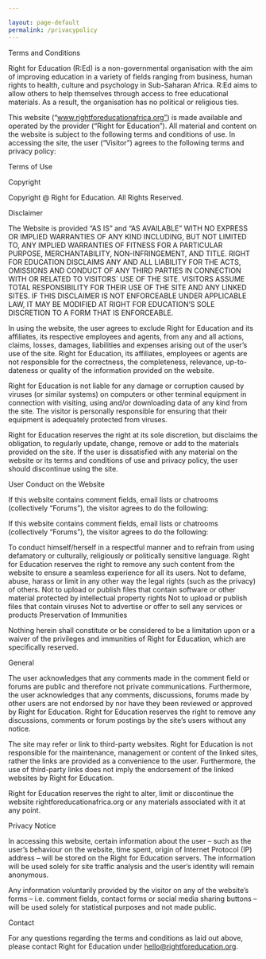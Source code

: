 ```yaml
---

layout: page-default
permalink: /privacypolicy
---
```


Terms and Conditions

Right for Education (R:Ed) is a non-governmental organisation with the aim of improving education in a variety of fields ranging from business, human rights to health, culture and psychology in Sub-Saharan Africa. R:Ed aims to allow others to help themselves through access to free educational materials. As a result, the organisation has no political or religious ties.

This website (“www.rightforeducationafrica.org”) is made available and operated by the provider (“Right for Education”). All material and content on the website is subject to the following terms and conditions of use. In accessing the site, the user (“Visitor”) agrees to the following terms and privacy policy:

Terms of Use

Copyright

Copyright @ Right for Education. All Rights Reserved.

 

Disclaimer

The Website is provided “AS IS” and “AS AVAILABLE” WITH NO EXPRESS OR IMPLIED WARRANTIES OF ANY KIND INCLUDING, BUT NOT LIMITED TO, ANY IMPLIED WARRANTIES OF FITNESS FOR A PARTICULAR PURPOSE, MERCHANTABILITY, NON-INFRINGEMENT, AND TITLE. RIGHT FOR EDUCATION DISCLAIMS ANY AND ALL LIABILITY FOR THE ACTS, OMISSIONS AND CONDUCT OF ANY THIRD PARTIES IN CONNECTION WITH OR RELATED TO VISITORS` USE OF THE SITE. VISITORS ASSUME TOTAL RESPONSIBILITY FOR THEIR USE OF THE SITE AND ANY LINKED SITES. IF THIS DISCLAIMER IS NOT ENFORCEABLE UNDER APPLICABLE LAW, IT MAY BE MODIFIED AT RIGHT FOR EDUCATION’S SOLE DISCRETION TO A FORM THAT IS ENFORCEABLE.

In using the website, the user agrees to exclude Right for Education and its affiliates, its respective employees and agents, from any and all actions, claims, losses, damages, liabilities and expenses arising out of the user’s use of the site. Right for Education, its affiliates, employees or agents are not responsible for the correctness, the completeness, relevance, up-to-dateness or quality of the information provided on the website.

Right for Education is not liable for any damage or corruption caused by viruses (or similar systems) on computers or other terminal equipment in connection with visiting, using and/or downloading data of any kind from the site. The visitor is personally responsible for ensuring that their equipment is adequately protected from viruses.

Right for Education reserves the right at its sole discretion, but disclaims the obligation, to regularly update, change, remove or add to the materials provided on the site. If the user is dissatisfied with any material on the website or its terms and conditions of use and privacy policy, the user should discontinue using the site.

User Conduct on the Website

If this website contains comment fields, email lists or chatrooms (collectively “Forums”), the visitor agrees to do the following:

If this website contains comment fields, email lists or chatrooms (collectively “Forums”), the visitor agrees to do the following:

To conduct himself/herself in a respectful manner and to refrain from using defamatory or culturally, religiously or politically sensitive language. Right for Education reserves the right to remove any such content from the website to ensure a seamless experience for all its users.
Not to defame, abuse, harass or limit in any other way the legal rights (such as the privacy) of others.
Not to upload or publish files that contain software or other material protected by intellectual property rights
Not to upload or publish files that contain viruses
Not to advertise or offer to sell any services or products
 Preservation of Immunities

Nothing herein shall constitute or be considered to be a limitation upon or a waiver of the privileges and immunities of Right for Education, which are specifically reserved.

General

The user acknowledges that any comments made in the comment field or forums are public and therefore not private communications. Furthermore, the user acknowledges that any comments, discussions, forums made by other users are not endorsed by nor have they been reviewed or approved by Right for Education. Right for Education reserves the right to remove any discussions, comments or forum postings by the site’s users without any notice.

The site may refer or link to third-party websites. Right for Education is not responsible for the maintenance, management or content of the linked sites, rather the links are provided as a convenience to the user. Furthermore, the use of third-party links does not imply the endorsement of the linked websites by Right for Education.

Right for Education reserves the right to alter, limit or discontinue the website rightforeducationafrica.org or any materials associated with it at any point.

Privacy Notice

In accessing this website, certain information about the user – such as the user’s behaviour on the website, time spent, origin of Internet Protocol (IP) address – will be stored on the Right for Education servers. The information will be used solely for site traffic analysis and the user’s identity will remain anonymous.

Any information voluntarily provided by the visitor on any of the website’s forms – i.e. comment fields, contact forms or social media sharing buttons – will be used solely for statistical purposes and not made public.

Contact

For any questions regarding the terms and conditions as laid out above, please contact Right for Education under hello@rightforeducation.org.


